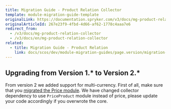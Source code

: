 ```yaml
---
title: Migration Guide - Product Relation Collector
template: module-migration-guide-template
originalLink: https://documentation.spryker.com/v3/docs/mg-product-relation-collector
originalArticleId: 267e23f9-4fbd-4d66-af62-1778c4aaa7e6
redirect_from:
  - /v3/docs/mg-product-relation-collector
  - /v3/docs/en/mg-product-relation-collector
related:
  - title: Migration Guide - Product Relation
    link: docs/scos/dev/module-migration-guides/page.version/migration-guide-product-relation.html
---
```


## Upgrading from Version 1.* to Version 2.*

From version 2 we added support for multi-currency. First of all, make sure that you [migrated the Price module](/docs/scos/dev/module-migration-guides/{{page.version}}/migration-guide-price.html). We have changed collector dependency to use `PriceProduct` module instead of price, please update your code accordingly if you overwrote the core.

<!-- 
* [Learn more about Products in multi-store environment](https://documentation.spryker.com/v3/docs/product-store-relation-under-the-hood)-->

<!-- Last review date: Nov 23, 2017 by Aurimas Ličkus -->
